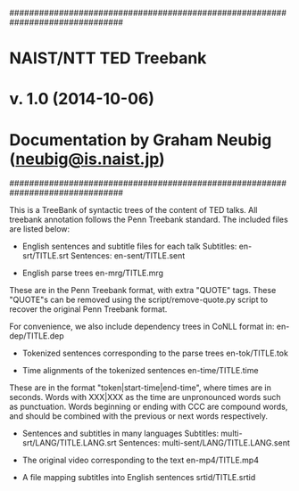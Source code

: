 ###############################################################################
# NAIST/NTT TED Treebank                                                      #
#  v. 1.0 (2014-10-06)                                                        #
#  Documentation by Graham Neubig (neubig@is.naist.jp)                        #
###############################################################################

This is a TreeBank of syntactic trees of the content of TED talks.
All treebank annotation follows the Penn Treebank standard.
The included files are listed below:

* English sentences and subtitle files for each talk
Subtitles: en-srt/TITLE.srt
Sentences: en-sent/TITLE.sent

* English parse trees
en-mrg/TITLE.mrg

These are in the Penn Treebank format, with extra "QUOTE" tags. These "QUOTE"s
can be removed using the script/remove-quote.py script to recover the original
Penn Treebank format.

For convenience, we also include dependency trees in CoNLL format in:
en-dep/TITLE.dep

* Tokenized sentences corresponding to the parse trees
en-tok/TITLE.tok

* Time alignments of the tokenized sentences
en-time/TITLE.time

These are in the format "token|start-time|end-time", where times are in seconds.
Words with XXX|XXX as the time are unpronounced words such as punctuation. Words
beginning or ending with CCC are compound words, and should be combined with the
previous or next words respectively.

* Sentences and subtitles in many languages
Subtitles: multi-srt/LANG/TITLE.LANG.srt
Sentences: multi-sent/LANG/TITLE.LANG.sent

* The original video corresponding to the text
en-mp4/TITLE.mp4

* A file mapping subtitles into English sentences
srtid/TITLE.srtid
